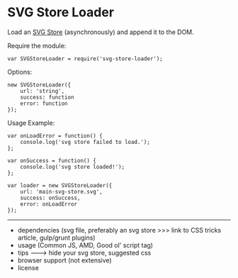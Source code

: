 

# SVG Store Loader

Load an [SVG Store](#) (asynchronously) and append it to the DOM.

Require the module:

    var SVGStoreLoader = require('svg-store-loader');


Options:

    new SVGStoreLoader({
        url: 'string',
        success: function
        error: function
    });


Usage Example:
    
    var onLoadError = function() {
        console.log('svg store failed to load.');
    };

    var onSuccess = function() {
        console.log('svg store loaded!');
    };

    var loader = new SVGStoreLoader({
        url: 'main-svg-store.svg',
        success: onSuccess,
        error: onLoadError
    });


***


* dependencies (svg file, preferably an svg store >>> link to CSS tricks article, gulp/grunt plugins)
* usage (Common JS, AMD, Good ol' script tag)
* tips ---> hide your svg store, suggested css
* browser support (not extensive)
* license
